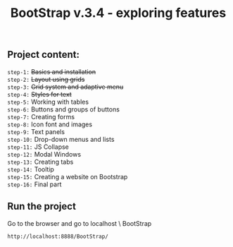 <p align="center">
    <h1 align="center">
         BootStrap v.3.4 - exploring features
    </h1>
    <br>
</p>

Project content:
-------------------
`step-1:` ~~Basics and installation~~ <br>
`step-2:` ~~Layout using grids~~ <br>
`step-3:` ~~Grid system and adaptive menu~~ <br>
`step-4:` ~~Styles for text~~ <br>
`step-5:` Working with tables <br>
`step-6:` Buttons and groups of buttons <br>
`step-7:` Creating forms <br>
`step-8:` Icon font and images <br>
`step-9:` Text panels <br>
`step-10:` Drop-down menus and lists <br>
`step-11:` JS Collapse <br>
`step-12:` Modal Windows <br>
`step-13:` Creating tabs <br>
`step-14:` Tooltip <br>
`step-15:` Creating a website on Bootstrap <br>
`step-16:` Final part <br>

Run the project
--------------
Go to the browser and go to localhost \ BootStrap

~~~
http://localhost:8888/BootStrap/
~~~
